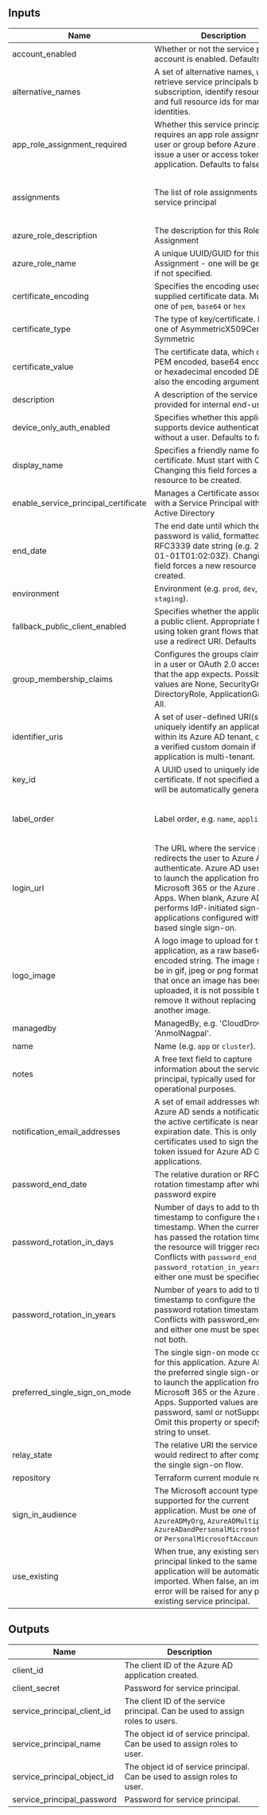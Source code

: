 ## Inputs

| Name | Description | Type | Default | Required |
|------|-------------|------|---------|:--------:|
| account\_enabled | Whether or not the service principal account is enabled. Defaults to true. | `bool` | `true` | no |
| alternative\_names | A set of alternative names, used to retrieve service principals by subscription, identify resource group and full resource ids for managed identities. | `list(string)` | `[]` | no |
| app\_role\_assignment\_required | Whether this service principal requires an app role assignment to a user or group before Azure AD will issue a user or access token to the application. Defaults to false. | `bool` | `false` | no |
| assignments | The list of role assignments to this service principal | <pre>list(object({<br>    scope                = string<br>    role_definition_name = string<br>  }))</pre> | `[]` | no |
| azure\_role\_description | The description for this Role Assignment | `string` | `null` | no |
| azure\_role\_name | A unique UUID/GUID for this Role Assignment - one will be generated if not specified. | `string` | `null` | no |
| certificate\_encoding | Specifies the encoding used for the supplied certificate data. Must be one of `pem`, `base64` or `hex` | `string` | `"pem"` | no |
| certificate\_type | The type of key/certificate. Must be one of AsymmetricX509Cert or Symmetric | `string` | `"AsymmetricX509Cert"` | no |
| certificate\_value | The certificate data, which can be PEM encoded, base64 encoded DER or hexadecimal encoded DER. See also the encoding argument. | `string` | `""` | no |
| description | A description of the service principal provided for internal end-users. | `string` | `null` | no |
| device\_only\_auth\_enabled | Specifies whether this application supports device authentication without a user. Defaults to false. | `bool` | `false` | no |
| display\_name | Specifies a friendly name for the certificate. Must start with CN=. Changing this field forces a new resource to be created. | `string` | `"example.com"` | no |
| enable\_service\_principal\_certificate | Manages a Certificate associated with a Service Principal within Azure Active Directory | `bool` | `false` | no |
| end\_date | The end date until which the password is valid, formatted as an RFC3339 date string (e.g. 2018-01-01T01:02:03Z). Changing this field forces a new resource to be created. | `string` | `""` | no |
| environment | Environment (e.g. `prod`, `dev`, `staging`). | `string` | `""` | no |
| fallback\_public\_client\_enabled | Specifies whether the application is a public client. Appropriate for apps using token grant flows that don't use a redirect URI. Defaults to false. | `bool` | `false` | no |
| group\_membership\_claims | Configures the groups claim issued in a user or OAuth 2.0 access token that the app expects. Possible values are None, SecurityGroup, DirectoryRole, ApplicationGroup or All. | `list(string)` | `[]` | no |
| identifier\_uris | A set of user-defined URI(s) that uniquely identify an application within its Azure AD tenant, or within a verified custom domain if the application is multi-tenant. | `list(string)` | `[]` | no |
| key\_id | A UUID used to uniquely identify this certificate. If not specified a UUID will be automatically generated. | `string` | `null` | no |
| label\_order | Label order, e.g. `name`, `application`. | `list(string)` | <pre>[<br>  "name",<br>  "environment"<br>]</pre> | no |
| login\_url | The URL where the service provider redirects the user to Azure AD to authenticate. Azure AD uses the URL to launch the application from Microsoft 365 or the Azure AD My Apps. When blank, Azure AD performs IdP-initiated sign-on for applications configured with SAML-based single sign-on. | `string` | `null` | no |
| logo\_image | A logo image to upload for the application, as a raw base64-encoded string. The image should be in gif, jpeg or png format. Note that once an image has been uploaded, it is not possible to remove it without replacing it with another image. | `string` | `null` | no |
| managedby | ManagedBy, e.g. 'CloudDrove' or 'AnmolNagpal'. | `string` | `"anmol@clouddrove.com"` | no |
| name | Name (e.g. `app` or `cluster`). | `string` | `""` | no |
| notes | A free text field to capture information about the service principal, typically used for operational purposes. | `string` | `null` | no |
| notification\_email\_addresses | A set of email addresses where Azure AD sends a notification when the active certificate is near the expiration date. This is only for the certificates used to sign the SAML token issued for Azure AD Gallery applications. | `list(string)` | `[]` | no |
| password\_end\_date | The relative duration or RFC3339 rotation timestamp after which the password expire | `string` | `null` | no |
| password\_rotation\_in\_days | Number of days to add to the base timestamp to configure the rotation timestamp. When the current time has passed the rotation timestamp, the resource will trigger recreation. Conflicts with `password_end_date`, `password_rotation_in_years` and either one must be specified, not all. | `number` | `null` | no |
| password\_rotation\_in\_years | Number of years to add to the base timestamp to configure the password rotation timestamp. Conflicts with password\_end\_date and either one must be specified, not both. | `number` | `null` | no |
| preferred\_single\_sign\_on\_mode | The single sign-on mode configured for this application. Azure AD uses the preferred single sign-on mode to launch the application from Microsoft 365 or the Azure AD My Apps. Supported values are oidc, password, saml or notSupported. Omit this property or specify a blank string to unset. | `string` | `""` | no |
| relay\_state | The relative URI the service provider would redirect to after completion of the single sign-on flow. | `string` | `null` | no |
| repository | Terraform current module repo | `string` | `""` | no |
| sign\_in\_audience | The Microsoft account types that are supported for the current application. Must be one of `AzureADMyOrg`, `AzureADMultipleOrgs`, `AzureADandPersonalMicrosoftAccount` or `PersonalMicrosoftAccount` | `string` | `"AzureADMyOrg"` | no |
| use\_existing | When true, any existing service principal linked to the same application will be automatically imported. When false, an import error will be raised for any pre-existing service principal. | `bool` | `false` | no |

## Outputs

| Name | Description |
|------|-------------|
| client\_id | The client ID of the Azure AD application created. |
| client\_secret | Password for service principal. |
| service\_principal\_client\_id | The client ID of the service principal. Can be used to assign roles to users. |
| service\_principal\_name | The object id of service principal. Can be used to assign roles to user. |
| service\_principal\_object\_id | The object id of service principal. Can be used to assign roles to user. |
| service\_principal\_password | Password for service principal. |

